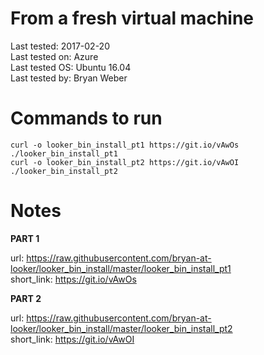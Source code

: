 # From a fresh virtual machine

Last tested: 2017-02-20<br/>
Last tested on: Azure<br/>
Last tested OS: Ubuntu 16.04<br/>
Last tested by: Bryan Weber<br/>

# Commands to run

```
curl -o looker_bin_install_pt1 https://git.io/vAwOs 
./looker_bin_install_pt1
curl -o looker_bin_install_pt2 https://git.io/vAwOI 
./looker_bin_install_pt2
```

# Notes

**PART 1**

url: https://raw.githubusercontent.com/bryan-at-looker/looker_bin_install/master/looker_bin_install_pt1 <br/>
short_link: https://git.io/vAwOs

**PART 2**

url: https://raw.githubusercontent.com/bryan-at-looker/looker_bin_install/master/looker_bin_install_pt2 <br/>
short_link: https://git.io/vAwOI
